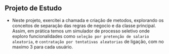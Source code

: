 ## Projeto de Estudo

- Neste projeto, exercitei a chamada e criação de metodos, explorando os conceitos de separação das regras de negocio e da classe principal.
Assim, em prática temos um simulador de processo seletivo onde exploro funcionalidades como `seleção por pretenção de salario aleatoria`, e `contratação por tentativas aleatorias` de ligação, com no maximo 3 para cada usuário.